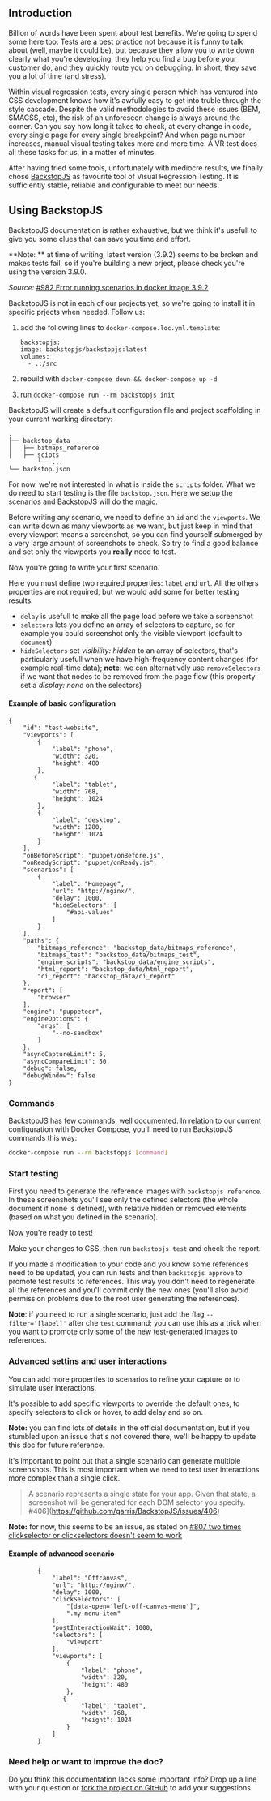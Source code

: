 ## Introduction

Billion of words have been spent about test benefits. We're going to spend some here too. Tests are a best practice not because it is funny to talk about (well, maybe it could be), but because they allow you to write down clearly what you're developing, they help you find a bug before your customer do, and they quickly route you on debugging. In short, they save you a lot of time (and stress).

Within visual regression tests, every single person which has ventured into CSS development knows how it's awfully easy to get into truble through the style cascade. Despite the valid methodologies to avoid these issues (BEM, SMACSS, etc), the risk of an unforeseen change is always around the corner.
Can you say how long it takes to check, at every change in code, every single page for every single breakpoint? And when page number increases, manual visual testing takes more and more time.
A VR test does all these tasks for us, in a matter of minutes.

After having tried some tools, unfortunately with mediocre results, we finally chose [BackstopJS](https://github.com/garris/BackstopJS) as favourite tool of Visual Regression Testing. It is sufficiently stable, reliable and configurable to meet our needs.

## Using BackstopJS

BackstopJS documentation is rather exhaustive, but we think it's usefull to give you some clues that can save you time and effort.

**Note: ** at time of writing, latest version (3.9.2) seems to be broken and makes tests fail, so if you're building a new prject, please check you're using the version 3.9.0.

_Source:_ [#982 Error running scenarios in docker image 3.9.2](https://github.com/garris/BackstopJS/issues/982)

BackstopJS is not in each of our projects yet, so we're going to install it in specific prjects when needed. Follow us:

1. add the following lines to `docker-compose.loc.yml.template`:

    ```
    backstopjs:
    image: backstopjs/backstopjs:latest
    volumes:
      - .:/src
    ```
2. rebuild with `docker-compose down && docker-compose up -d`
3. run `docker-compose run --rm backstopjs init`

BackstopJS will create a default configuration file and project scaffolding in your current working directory:

```
.
├── backstop_data
│   ├── bitmaps_reference
│   ├── scipts
        └── ...
└── backstop.json
```

For now, we're not interested in what is inside the `scripts` folder. What we do need to start testing is the file `backstop.json`. Here we setup the scenarios and BackstopJS will do the magic.

Before writing any scenario, we need to define an `id` and the `viewports`. We can write down as many viewports as we want, but just keep in mind that every viewport means a screenshot, so you can find yourself submerged by a very large amount of screenshots to check. So try to find a good balance and set only the viewports you **really** need to test.

Now you're going to write your first scenario.

Here you must define two required properties: `label` and `url`. All the others properties are not required, but we would add some for better testing results.
* `delay` is usefull to make all the page load before we take a screenshot
* `selectors` lets you define an array of selectors to capture, so for example you could screenshot only the visible viewport (default to `document`)
* `hideSelectors` set _visibility: hidden_ to an array of selectors, that's particularly usefull when we have high-frequency content changes (for example real-time data); **note**: we can alternatively use `removeSelectors` if we want that nodes to be removed from the page flow (this property set a _display: none_ on the selectors)

#### Example of basic configuration

```
{
    "id": "test-website",
    "viewports": [
        {
            "label": "phone",
            "width": 320,
            "height": 480
        },
       {
            "label": "tablet",
            "width": 768,
            "height": 1024
        },
        {
            "label": "desktop",
            "width": 1280,
            "height": 1024
        }
    ],
    "onBeforeScript": "puppet/onBefore.js",
    "onReadyScript": "puppet/onReady.js",
    "scenarios": [
        {
            "label": "Homepage",
            "url": "http://nginx/",
            "delay": 1000,
            "hideSelectors": [
                "#api-values"
            ]
        }
    ],
    "paths": {
        "bitmaps_reference": "backstop_data/bitmaps_reference",
        "bitmaps_test": "backstop_data/bitmaps_test",
        "engine_scripts": "backstop_data/engine_scripts",
        "html_report": "backstop_data/html_report",
        "ci_report": "backstop_data/ci_report"
    },
    "report": [
        "browser"
    ],
    "engine": "puppeteer",
    "engineOptions": {
        "args": [
            "--no-sandbox"
        ]
    },
    "asyncCaptureLimit": 5,
    "asyncCompareLimit": 50,
    "debug": false,
    "debugWindow": false
}
```


### Commands

BackstopJS has few commands, well documented. In relation to our current configuration with Docker Compose, you'll need to run BackstopJS commands this way:

```bash
docker-compose run --rm backstopjs [command]
```

### Start testing
First you need to generate the reference images with `backstopjs reference`. In these screenshots you'll see only the defined selectors (the whole document if none is defined), with relative hidden or removed elements (based on what you defined in the scenario).

Now you're ready to test!

Make your changes to CSS, then run `backstopjs test` and check the report.

If you made a modification to your code and you know some references need to be updated, you can run tests and then `backstopjs approve` to promote test results to references. This way you don't need to regenerate all the references and you'll commit only the new ones (you'll also avoid permission problems due to the root user generating the references).

**Note**: if you need to run a single scenario, just add the flag `--filter='[label]'` after che `test` command; you can use this as a trick when you want to promote only some of the new test-generated images to references.

### Advanced settins and user interactions

You can add more properties to scenarios to refine your capture or to simulate user interactions.

It's possible to add specific viewports to override the default ones, to specify selectors to click or hover, to add delay and so on.

**Note:** you can find lots of details in the official documentation, but if you stumbled upon an issue that's not covered there, we'll be happy to update this doc for future reference.

It's important to point out that a single scenario can generate multiple screenshots. This is most important when we need to test user interactions more complex than a single click.
> A scenario represents a single state for your app. Given that state, a screenshot will be generated for each DOM selector you specify.
  #406](https://github.com/garris/BackstopJS/issues/406)

**Note:** for now, this seems to be an issue, as stated on [#807 two times clickselector or clickselectors doesn't seem to work](https://github.com/garris/BackstopJS/issues/807)

#### Example of advanced scenario

```
        {
            "label": "Offcanvas",
            "url": "http://nginx/",
            "delay": 1000,
            "clickSelectors": [
                "[data-open='left-off-canvas-menu']",
                ".my-menu-item"
            ],
            "postInteractionWait": 1000,
            "selectors": [
                "viewport"
            ],
            "viewports": [
                {
                    "label": "phone",
                    "width": 320,
                    "height": 480
                },
               {
                    "label": "tablet",
                    "width": 768,
                    "height": 1024
                }
            ]
        }
```

### Need help or want to improve the doc?

Do you think this documentation lacks some important info? Drop up a line with your question or [fork the project on GitHub](https://github.com/sparkfabrik/company-playbook) to add your suggestions.